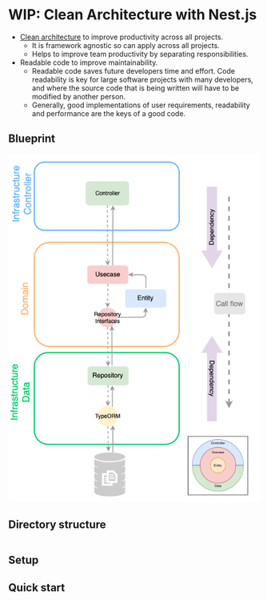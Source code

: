 # WIP: Clean Architecture with Nest.js

- [Clean architecture](https://blog.cleancoder.com/uncle-bob/2012/08/13/the-clean-architecture.html) to improve productivity across all projects.
  - It is framework agnostic so can apply across all projects.
  - Helps to improve team productivity by separating responsibilities.
- Readable code to improve maintainability.
  - Readable code saves future developers time and effort.
    Code readability is key for large software projects with many developers, and where the source code that is being written will have to be modified by another person.
  - Generally, good implementations of user requirements, readability and performance are the keys of a good code.

## Blueprint

![architecture](./docs/images/architecture.png)

## Directory structure

```sh
```

## Setup

## Quick start
